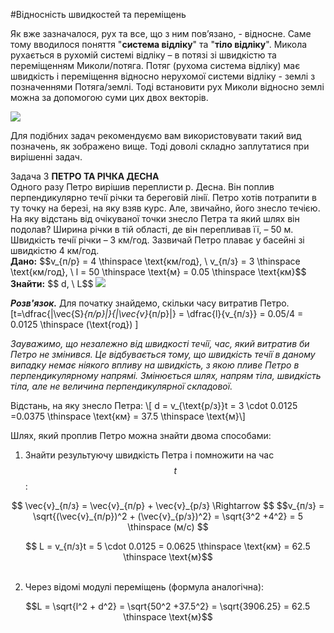 #Вiдноснiсть швидкостей та перемiщень

Як вже зазначалося, рух та все, що з ним пов’язано, - вiдносне. Саме тому вводилося поняття "<b>система вiдлiку</b>" та "<b>тiло вiдлiку</b>". Микола рухається в рухомiй системi вiдлiку – в потязi зi швидкiстю та перемiщенням <p1>Миколи/потяга</p1>. Потяг (рухома система вiдлiку) має швидкiсть i перемiщення вiдносно нерухомої системи вiдлiку - землi з позначеннями <p1>Потяга/землi</p1>. Тодi встановити рух Миколи вiдносно землi можна за допомогою суми цих двох векторiв.


<img src="https://rawgit.com/chudaol/ed-era-book-physics/master/images/chapter_1/9.png" class="image"/>


Для подiбних задач рекомендуємо вам використовувати такий вид позначень, як зображено вище. Тодi доволi складно заплутатися при вирiшеннi задач.



<div class="task-wrap">
<span class="task">Задача 3</span> <b>ПЕТРО ТА РIЧКА ДЕСНА</b>
<div class="task-text">
Одного разу Петро вирiшив переплисти р. Десна. Вiн поплив перпендикулярно
течiї рiчки та береговiй лiнiї. Петро хотiв потрапити в ту точку на березi, на яку взяв курс. Але, звичайно, його знесло течiєю. На яку вiдстань вiд очiкуваної точки знесло Петра та який шлях вiн подолав? Ширина рiчки в тiй областi, де вiн перепливав її, – 50 м. Швидкiсть течiї рiчки – 3 км/год. Зазвичай Петро плаває у басейнi зi швидкiстю 4 км/год.</br>
<b>Дано:</b> $$v_{п/р} = 4 \thinspace \text{км/год}, \ v_{п/з} = 3 \thinspace \text{км/год}, \ l = 50 \thinspace \text{м} = 0.05 \thinspace \text{км}$$</br>
<b>Знайти:</b> $$ d, \ L$$

<img src="https://rawgit.com/chudaol/ed-era-book-physics/master/images/chapter_1/10.svg" class="image"/>


<b><i>Розв'язок.</i></b> Для початку знайдемо, скiльки часу витратив Петро.
\[t=\dfrac{|\vec{S}_{п/р}|}{|\vec{v}_{п/р}|} = \dfrac{l}{v_{п/з}} = 0.05/4 = 0.0125 \thinspace (\text{год}) \]

<i>Зауважимо, що незалежно вiд швидкостi течiї, час, який витратив би Петро не змiнився. Це вiдбувається тому, що швидкiсть течiї в даному випадку немає нiякого впливу на швидкiсть, з якою пливе Петро в перпендикулярному напрямi. Змiнюється шлях, напрям тiла, швидкiсть тiла, але не величина перпендикулярної складової.</i></br>
<p></p>
Вiдстань, на яку знесло Петра: 
\[ d = v_{\text{р/з}}t = 3 \cdot 0.0125 =0.0375 \thinspace \text{км} = 37.5 \thinspace \text{м}\]

Шлях, який проплив Петро можна знайти двома способами:</br>

1. Знайти результуючу швидкiсть Петра i помножити на час $$t$$:</br>

<p> </p>
<center> $$ \vec{v}_{п/з} = \vec{v}_{п/р} + \vec{v}_{р/з} \Rightarrow $$
 $$v_{п/з} = \sqrt{(\vec{v}_{п/р})^2 + (\vec{v}_{р/з})^2} = \sqrt{3^2 +4^2} = 5 \thinspace (м/с) $$ </br>
<p> </p>
$$ L = v_{п/з}t = 5 \cdot 0.0125 = 0.0625 \thinspace \text{км} = 62.5 \thinspace \text{м}$$</center></br>

2. Через вiдомi модулi перемiщень (формула аналогiчна):
<p> </p>
<center>$$L = \sqrt{l^2 + d^2} = \sqrt{50^2 +37.5^2} = \sqrt{3906.25} = 62.5 \thinspace \text{м}$$</center>


</div>
</div>